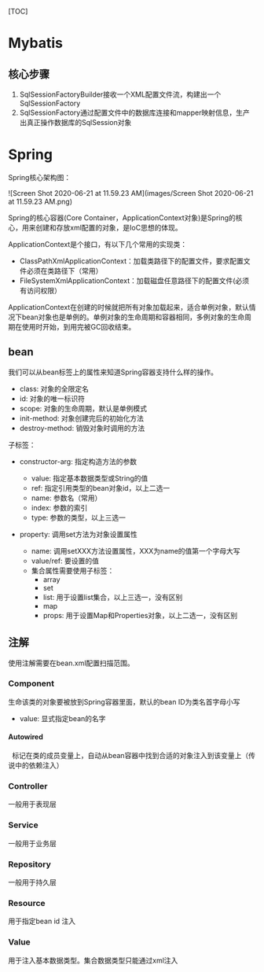 

[TOC]

# Mybatis

## 核心步骤

1. SqlSessionFactoryBuilder接收一个XML配置文件流，构建出一个SqlSessionFactory
2. SqlSessionFactory通过配置文件中的数据库连接和mapper映射信息，生产出真正操作数据库的SqlSession对象





# Spring

Spring核心架构图：

![Screen Shot 2020-06-21 at 11.59.23 AM](images/Screen Shot 2020-06-21 at 11.59.23 AM.png)

Spring的核心容器(Core Container，ApplicationContext对象)是Spring的核心，用来创建和存放xml配置的对象，是IoC思想的体现。

ApplicationContext是个接口，有以下几个常用的实现类：

- ClassPathXmlApplicationContext：加载类路径下的配置文件，要求配置文件必须在类路径下（常用）
- FileSystemXmlApplicationContext：加载磁盘任意路径下的配置文件(必须有访问权限）

ApplicationContext在创建的时候就把所有对象加载起来，适合单例对象，默认情况下bean对象也是单例的。单例对象的生命周期和容器相同，多例对象的生命周期在使用时开始，到用完被GC回收结束。



## bean

我们可以从bean标签上的属性来知道Spring容器支持什么样的操作。

- class: 对象的全限定名
- id: 对象的唯一标识符
- scope: 对象的生命周期，默认是单例模式
- init-method: 对象创建完后的初始化方法
- destroy-method: 销毁对象时调用的方法

子标签：

- constructor-arg: 指定构造方法的参数
  - value:  指定基本数据类型或String的值
  - ref:  指定引用类型的bean对象id，以上二选一
  - name: 参数名（常用）
  - index: 参数的索引
  - type:  参数的类型，以上三选一

- property: 调用set方法为对象设置属性
  - name: 调用setXXX方法设置属性，XXX为name的值第一个字母大写
  - value/ref: 要设置的值
  - 集合属性需要使用子标签：
    -  array
    - set
    - list: 用于设置list集合，以上三选一，没有区别
    - map
    - props: 用于设置Map和Properties对象，以上二选一，没有区别

## 注解

使用注解需要在bean.xml配置扫描范围。

### Component

生命该类的对象要被放到Spring容器里面，默认的bean ID为类名首字母小写

- value:  显式指定bean的名字

#### Autowired

  标记在类的成员变量上，自动从bean容器中找到合适的对象注入到该变量上（传说中的依赖注入）

### Controller

一般用于表现层

### Service

一般用于业务层

### Repository

一般用于持久层

### Resource

用于指定bean id 注入

### Value

用于注入基本数据类型。集合数据类型只能通过xml注入